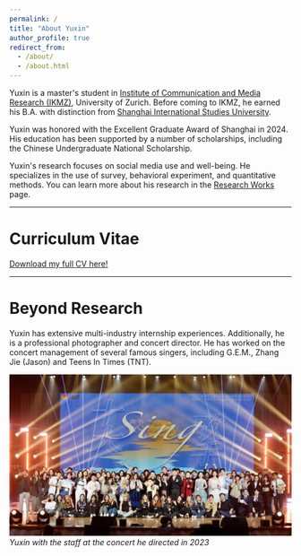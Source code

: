 ```yaml
---
permalink: /
title: "About Yuxin"
author_profile: true
redirect_from: 
  - /about/
  - /about.html
---
```


Yuxin is a master's student in [Institute of Communication and Media Research (IKMZ)](https://www.ikmz.uzh.ch/en.html), University of Zurich. Before coming to IKMZ, he earned his B.A. with distinction from [Shanghai International Studies University](https://en.shisu.edu.cn/). 

Yuxin was honored with the Excellent Graduate Award of Shanghai in 2024. His education has been supported by a number of scholarships, including the Chinese Undergraduate National Scholarship.

Yuxin's research focuses on social media use and well-being. He specializes in the use of survey, behavioral experiment, and quantitative methods. You can learn more about his research in the [Research Works](https://yuxin2003.github.io/research/) page.

---

Curriculum Vitae
===

[Download my full CV here!](files/YuxinChen_CV_May25.pdf)

---

Beyond Research
======
Yuxin has extensive multi-industry internship experiences. Additionally, he is a professional photographer and concert director. He has worked on the concert management of several famous singers, including G.E.M., Zhang Jie (Jason) and Teens In Times (TNT).

![](images/concert.JPG)
*Yuxin with the staff at the concert he directed in 2023*  




